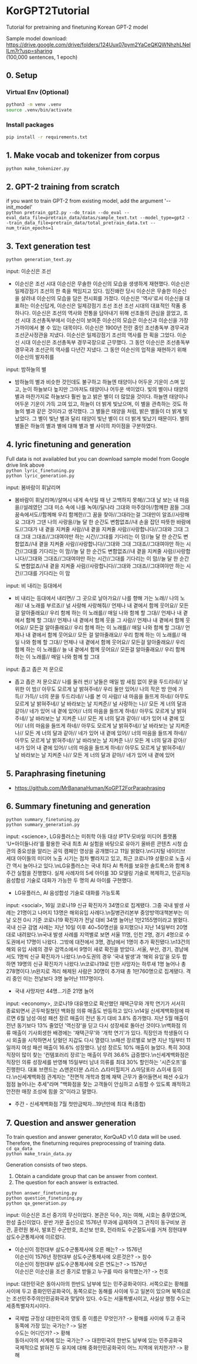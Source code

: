 # KorGPT2Tutorial
Tutorial for pretraining and finetuning Korean GPT-2 model

Sample model download: https://drive.google.com/drive/folders/124Uux07pym2YaCeQKQWNhzhLNeIlLm7r?usp=sharing   
(100,000 sentences, 1 epoch)   

## 0. Setup
### Virtual Env (Optional)
```bash
python3 -m venv .venv
source .venv/bin/activate
```
### Install packages
```bash
pip install -r requirements.txt
```


## 1. Make vocab and tokenizer from corpus
```python make_tokenizer.py```

## 2. GPT-2 training from scratch   
if you want to train GPT-2 from existing model, add the argument '--init_model'   
```python pretrain_gpt2.py --do_train --do_eval --eval_data_file=pretrain_data/datas/sample_text.txt --model_type=gpt2 --train_data_file=pretrain_data/total_pretrain_data.txt --num_train_epochs=1```   

## 3. Text generation test
```python generation_text.py```

input: 이순신은 조선
-  이순신은 조선 시대 이순신은 무솔한 이순신의 모습을 생생하게 재현했다.
 이순신은 일제강점기 조선의 한 축을 책임지고 있다.
 임진왜란 당시 이순신은 무솔한 이순신을 살려내 이순신의 모습을 담은 전시회를 가졌다.
 이순신은 '역사'로서 이순신을 대표하는 이순신답게, 이순신은 일제강점기 조선 조선 조선 시대의 대표적인 작품 중 하나다.
 이순신은 조선의 역사와 전통을 담아내기 위해 선조들의 관심을 끌었고, 조선 시대 조선총독부에서 이순신이 보여준 이순신의 모습은 이순신과 이순신을 가장 가까이에서 볼 수 있는 대목이다.
 이순신은 1900년 전란 중인 조선총독부 경무국과 조선군사정관을 지냈다.
 이순신은 일제강점기 조선의 역사를 한 획을 그었다.
 이순신 시대 이순신은 조선총독부 경무국장으로 근무했다.
 그 동안 이순신은 조선총독부 경무국과 조선군의 역사를 다년간 지냈다.
 그 동안 이순신의 업적을 재현하기 위해 이순신의 발자취를


input: 밤하늘의 별
-  밤하늘의 별과 비슷한 것인데도 불구하고 하늘엔 태양이나 어두운 기운이 스며 있고, 눈이 하늘보다 높지만 그마저도 태양이나 어두운 색이었다. 빛의 별이나 태양의 별과 마찬가지로 하늘보다 훨씬 높고 밝은 별이 더 많았을 것이다. 하늘엔 태양이나 어두운 기운이 가득 고여 있고, 하늘이 더 밝게 빛났으며, 이 별을 관측하는 것도 하늘의 별과 같은 것이라고 생각했다. 그 별들은 태양을 처럼, 밝은 별들이 더 밝게 빛났었다. 그 별이 빛난 별과 달리 태양이 빛난 별이 더 더 밝게 빛났기 때문이다. 별의 별들은 하늘의 별과 별에 대해 별과 별 사이의 차이점을 구분하였다.


## 4. lyric finetuning and generation
Full data is not availabled but you can download sample model from Google drive link above   
```python lyric_finetuning.py```   
```python lyric_generation.py```   

input: 봄바람이 휘날리며
- 봄바람이 휘날리며//살며시 내게 속삭일 때 난 고백하지 못해//그대 날 보는 내 마음을//설레였던 그대 미소 속에 나를 녹여//달나라 그대와 마주앉아//함께한 꿈들 그대 꿈속에서도//함께해 우리 함께한//그 꿈을 찾아//그대라는걸 그대만이 알죠//사랑해요 그대가 그댄 나의 사랑을//늘 달 한 순간도 변함없죠//내 손을 잡던 따뜻한 바람에도//그대가 내 곁을 지켜줄 사람//내 곁을 지켜줄 사람//사랑합니다//그대와 그대 그대 그대 그대죠//그대여야만 하는 시간//그대를 기다리는 이 맘//늘 달 한 순간도 변함없죠//내 곁을 지켜줄 사람//사랑합니다//그대와 그대 그대죠//그대여야만 하는 시간//그대를 기다리는 이 맘//늘 달 한 순간도 변함없죠//내 곁을 지켜줄 사람//사랑합니다//그대와 그대죠//그대여야만 하는 시간//그대를 기다리는 이 맘//늘 달 한 순간도 변함없죠//내 곁을 지켜줄 사람//사랑합니다//그대와 그대죠//그대여야만 하는 시간//그대를 기다리는 이 맘
 
 
input: 비 내리는 등대에서
- 비 내리는 등대에서 내리면// 그 곳으로 날아가요// 나를 향해 가는 노래// 나의 노래// 내 노래를 부르죠// 널 사랑해 사랑해줘// 언제나 내 곁에서 함께 웃어요// 모든 걸 알아줄래요// 우리 함께 하는 이 노래를// 매일 나와 함께 할 그대// 언제나 내 곁에서 함께 할 그대// 언제나 내 곁에서 함께 웃을 그 사람// 언제나 내 곁에서 함께 웃어요// 모든걸 알아줄래요// 우리 함께 하는 이 노래를// 매일 나와 함께 할 그대// 언제나 내 곁에서 함께 웃어요// 모든 걸 알아줄래요// 우리 함께 하는 이 노래를// 매일 나와 함께 할 그대// 언제나 내 곁에서 함께 웃어요// 모든걸 알아줄래요// 우리 함께 하는 이 노래를// 늘 내 곁에서 함께 웃어요// 모든걸 알아줄래요// 우리 함께 하는 이 노래를// 매일 나와 함께 할 그대
 
 
input: 좁고 좁은 저 문으로
- 좁고 좁은 저 문으로// 나를 둘러 싼// 날들은 매일 밤 새침 없이 문을 두드리네// 날 위한 이 밤// 아무도 모르게 날 밝혀주네// 우리 둘만 있어// 나의 작은 방 안에 가득// 가득// 너의 문을 두드리네// 나를 본 이 사람// 내 마음을 들뜨게 하네// 아무도 모르게 날 밝혀주네// 날 바라보는 날 지켜준// 널 사랑하는 나// 모든 게 너의 달과 같아// 네가 있어 내 곁에 있어// 너의 마음을 들뜨게 하네// 아무도 모르게 날 밝혀주네// 날 바라보는 날 지켜준 나// 모든 게 너의 달과 같아// 네가 있어 내 곁에 있어// 너의 마음을 들뜨게 하네// 아무도 모르게 날 밝혀주네// 날 바라보는 날 지켜준 나// 모든 게 너의 달과 같아// 네가 있어 내 곁에 있어// 너의 마음을 들뜨게 하네// 아무도 모르게 날 밝혀주네// 날 바라보는 날 지켜준 나// 모든 게 너의 달과 같아// 네가 있어 내 곁에 있어// 너의 마음을 들뜨게 하네// 아무도 모르게 날 밝혀주네// 날 바라보는 날 지켜준 나// 모든 게 너의 달과 같아// 네가 있어 내 곁에 있어

 
## 5. Paraphrasing finetuning
- https://github.com/MrBananaHuman/KoGPT2ForParaphrasing


## 6. Summary finetuning and generation    
```python summary_finetuning.py```   
```python summary_generation.py```   

input: \<science\>, LG유플러스는 미취학 아동 대상 IPTV·모바일 미디어 플랫폼 ‘U+아이들나라’를 활용한 국내 최초 AI 실험을 바탕으로 유아기 올바른 콘텐츠 시청 습관의 중요성을 알리는 공익 캠페인 영상을 공개했다고 11일 밝혔다.\n디지털 네이티브 세대 아이들의 미디어 노출 시기는 점차 빨라지고 있고, 최근 코로나19 상황으로 노출 시간 역시 늘어나고 있다.\nLG유플러스는 국내 최다 AI 특허를 보유한 솔트룩스와 함께 8주간 실험을 진행했다. 실제 사례자의 5세 아이를 3D 모델링 기술로 복제하고, 인공지능 음성합성 기술로 대화가 가능한 두 명의 AI 아이를 구현했다.

- LG유플러스, AI 음성합성 기술로 대화를 가능토록

input: \<social\>, 16일 코로나19 신규 확진자가 34명으로 집계됐다. 그중 국내 발생 사례는 21명이고 나머지 13명은 해외유입 사례다.\n질병관리본부 중앙방역대책본부는 이날 오전 0시 기준 코로나19 확진자가 전날 대비 34명 늘어난 1만2155명이라고 밝혔다. 국내 신규 감염 사례는 지난 10일 이후 40~50명선을 유지했으나 지난 14일부터 20명대로 내려왔다.\n국내 발생 사례를 지역별로 보면 서울 11명, 인천 2명, 경기 4명으로 수도권에서 17명이 나왔다. 그밖에 대전에서 3명, 경남에서 1명이 추가 확진됐다.\n13건의 해외 유입 사례의 경우 검역소에서 9명이 새로 확진을 받았다. 서울, 부산, 경기, 경남에서도 1명씩 신규 확진자가 나왔다.\n수도권의 경우 ‘국내 발생’과 ‘해외 유입’을 모두 합하면 19명의 신규 확진자가 나왔다.\n코로나19로 인한 사망자는 하루새 1명 늘어나 총 278명이다.\n완지로 격리 해제된 사람은 30명이 추가돼 총 1만760명으로 집계됐다. 격리 중인 이는 전날보다 3명 늘어난 1117명이다.

- 국내 사망자만 44명...기준 21명 늘어

input: \<economy\>, 코로나19 대유행으로 확산했던 재택근무와 개학 연기가 서서히 종료되면서 곤두박질쳤던 백화점 의류 매출도 반등하고 있다.\n14일 신세계백화점에 따르면 6월 남성·여성 패션 장르 매출이 전년 동기 대비 3.8% 증가했다. 지난 5월 매출이 전년 동기보다 13% 줄었던 '역신장'을 딛고 다시 성장세로 돌아선 것이다.\n백화점 의류 매출이 기사회생한 배경에는 '재택근무'와 '개학 연기'가 있다. 직장인과 학생들이 다시 외출을 시작하면서 닫혔던 지갑도 다시 열렸다.\n패션 장르별로 보면 지난 1일부터 11일까지 여성 패션 매출이 16.6% 성장했다. 남성 장르도 10% 매출이 늘었다. 특히 30대 직장이 많이 찾는 '컨템포러리 장르'는 매출이 무려 36.6% 급증했다.\n신세계백화점은 직장인 의류 성장세를 반영해 15일부터 남녀 의류를 최대 30% 할인하는 '시즌오프'를 진행한다. 대표 브랜드는 △맨온더분 △리스 △타미힐피거 △마담포라 △이새 등이다.\n신세계백화점 관계자는 \"전면적 개학과 함께 재택 근무가 줄어들면서 패션 수요가 점점 늘어나는 추세\"라며 \"백화점을 찾는 고객들이 안심하고 쇼핑할 수 있도록 쾌적하고 안전한 매장 조성에 힘쓸 것\"이라고 말했다.
 
- 주간 - 신세계백화점 7월 첫만금박자...19년만에 최대 폭(종합)

## 7. Question and answer generation
To train question and answer generator, KorQuAD v1.0 data will be used.    
Therefore, the fineturning requires preprocessing of training data.    
```cd qa_data```   
```python make_train_data.py```   

Generation consists of two steps.    
1. Obtain a candidate group that can be answer from context.     
2. The question for each answer is extracted.   
   
```python answer_finetuning.py```   
```python question_finetuning.py```   
```python qa_generation.py```   


input: 이순신은 조선 중기의 무신이었다. 본관은 덕수, 자는 여해, 시호는 충무였으며, 한성 출신이었다. 문반 가문 출신으로 1576년 무과에 급제하여 그 관직이 동구비보 권관, 훈련원 봉사, 발포진 수군만호, 조산보 만호, 전라좌도 수군절도사를 거쳐 정헌대부 삼도수군통제사에 이르렀다.   
    
- 이순신이 정헌대부 삼도수군통제사에 오른 해는?   ->       1576년   
이순신이 1576년 정헌대부 삼도수군통제사에 오른것은?     ->       참수   
이순신이 정헌대부 삼도수군통제사에 오른 연도는? ->       1576년   
이순신은 이순신을 조선 중기로 받들고 누구를 따라 유학했는가?    ->       천호   
   
input: 대한민국은 동아시아의 한반도 남부에 있는 민주공화국이다. 서쪽으로는 황해를 사이에 두고 중화인민공화국이, 동쪽으로는 동해를 사이에 두고 일본이 있으며 북쪽으로는 조선민주주의인민공화국과 맞닿아 있다. 수도는 서울특별시이고, 사실상 행정 수도는 세종특별자치시이다.   
   
- 국제법 규정상 대한민국의 영토 중 이름은 무엇인가?       ->      황해를 사이에 두고 중국   
동쪽에 가장 있는 국가는?        ->       일본   
수도는 어디인가?        ->       황해   
동아시아의 서계에 있는 국가는?  ->       대한민국의 한반도 남부에 있는 민주공화국   
국제적으로 밝혀진 두 유지에 대해 중화인민공화국이 어느 지역에 위치한가? ->      황해   



